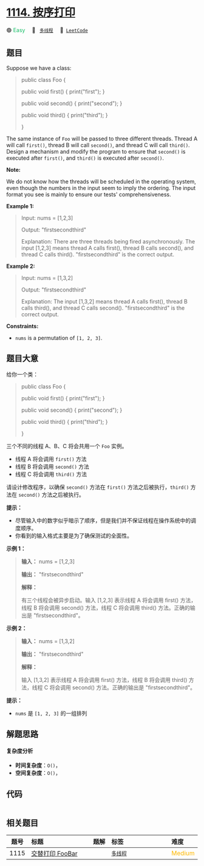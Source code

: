# [1114. 按序打印](https://leetcode.com/problems/print-in-order)

🟢 <font color=#15bd66>Easy</font>&emsp; 🔖&ensp; [`多线程`](/leetcode-js/outline/tag/concurrency.md)&emsp; 🔗&ensp;[`LeetCode`](https://leetcode.com/problems/print-in-order)

## 题目

Suppose we have a class:

> 
> 
> 
> 
> 
> public class Foo {
> 
>   public void first() { print("first"); }
> 
>   public void second() { print("second"); }
> 
>   public void third() { print("third"); }
> 
> }
> 
> 

The same instance of `Foo` will be passed to three different threads. Thread A
will call `first()`, thread B will call `second()`, and thread C will call
`third()`. Design a mechanism and modify the program to ensure that `second()`
is executed after `first()`, and `third()` is executed after `second()`.

**Note:**

We do not know how the threads will be scheduled in the operating system, even
though the numbers in the input seem to imply the ordering. The input format
you see is mainly to ensure our tests' comprehensiveness.



**Example 1:**

> Input: nums = [1,2,3]
> 
> Output: "firstsecondthird"
> 
> Explanation: There are three threads being fired asynchronously. The input [1,2,3] means thread A calls first(), thread B calls second(), and thread C calls third(). "firstsecondthird" is the correct output.

**Example 2:**

> Input: nums = [1,3,2]
> 
> Output: "firstsecondthird"
> 
> Explanation: The input [1,3,2] means thread A calls first(), thread B calls third(), and thread C calls second(). "firstsecondthird" is the correct output.

**Constraints:**

  * `nums` is a permutation of `[1, 2, 3]`.


## 题目大意

给你一个类：

> 
> 
> 
> 
> 
> public class Foo {
> 
>   public void first() { print("first"); }
> 
>   public void second() { print("second"); }
> 
>   public void third() { print("third"); }
> 
> }

三个不同的线程 A、B、C 将会共用一个 `Foo` 实例。

  * 线程 A 将会调用 `first()` 方法
  * 线程 B 将会调用 `second()` 方法
  * 线程 C 将会调用 `third()` 方法

请设计修改程序，以确保 `second()` 方法在 `first()` 方法之后被执行，`third()` 方法在 `second()` 方法之后被执行。

**提示：**

  * 尽管输入中的数字似乎暗示了顺序，但是我们并不保证线程在操作系统中的调度顺序。
  * 你看到的输入格式主要是为了确保测试的全面性。



**示例 1：**

> 
> 
> 
> 
> 
> **输入：** nums = [1,2,3]
> 
> **输出：** "firstsecondthird"
> 
> **解释：**
> 
> 有三个线程会被异步启动。输入 [1,2,3] 表示线程 A 将会调用 first() 方法，线程 B 将会调用 second() 方法，线程 C 将会调用 third() 方法。正确的输出是 "firstsecondthird"。
> 
> 

**示例 2：**

> 
> 
> 
> 
> 
> **输入：** nums = [1,3,2]
> 
> **输出：** "firstsecondthird"
> 
> **解释：**
> 
> 输入 [1,3,2] 表示线程 A 将会调用 first() 方法，线程 B 将会调用 third() 方法，线程 C 将会调用 second() 方法。正确的输出是 "firstsecondthird"。



**提示：**

  * `nums` 是 `[1, 2, 3]` 的一组排列


## 解题思路

#### 复杂度分析

- **时间复杂度**：`O()`，
- **空间复杂度**：`O()`，

## 代码

```javascript

```

## 相关题目

<!-- prettier-ignore -->
| 题号 | 标题 | 题解 | 标签 | 难度 |
| :------: | :------ | :------: | :------ | :------ |
| 1115 | [交替打印 FooBar](https://leetcode.com/problems/print-foobar-alternately) |  |  [`多线程`](/leetcode-js/outline/tag/concurrency.md) | <font color=#ffb800>Medium</font> |

<style>
.blue {
    background-color: #096dd9;
    padding: 0.25rem 0.5rem;
    margin: 0;
    font-size: 0.85em;
    border-radius: 3px;
    color: white;
    font-weight: 500;
}
table th:first-of-type { width: 10%; }
table th:nth-of-type(2) { width: 35%; }
table th:nth-of-type(3) { width: 10%; }
table th:nth-of-type(4) { width: 35%; }
table th:nth-of-type(5) { width: 10%; }
</style>
